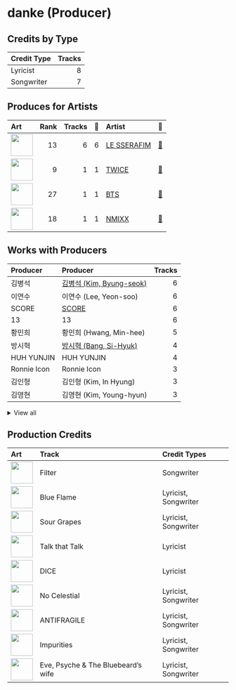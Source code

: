 # danke (Producer)

## Credits by Type

| Credit Type | Tracks |
|:---|---:|
| Lyricist | 8 |
| Songwriter | 7 |

## Produces for Artists

| Art | Rank | Tracks | 💚 | Artist | 🔗 |
|:---|---:|---:|---:|:---|:---|
| <img src="https://i.scdn.co/image/ab6761610000e5ebd7d7064b17d00c6f8755eae6" alt="" width="50" /> | 13 | 6 | 6 | [LE SSERAFIM](../../artists/le_sserafim/overview.md) | [🔗](https://open.spotify.com/artist/4SpbR6yFEvexJuaBpgAU5p) |
| <img src="https://i.scdn.co/image/ab6761610000e5eb0c6952f39ba680489149a54c" alt="" width="50" /> | 9 | 1 | 1 | [TWICE](../../artists/twice/overview.md) | [🔗](https://open.spotify.com/artist/7n2Ycct7Beij7Dj7meI4X0) |
| <img src="https://i.scdn.co/image/ab6761610000e5ebd642648235ebf3460d2d1f6a" alt="" width="50" /> | 27 | 1 | 1 | [BTS](../../artists/bts/overview.md) | [🔗](https://open.spotify.com/artist/3Nrfpe0tUJi4K4DXYWgMUX) |
| <img src="https://i.scdn.co/image/ab6761610000e5eb2b9446440d296ce32189024e" alt="" width="50" /> | 18 | 1 | 1 | [NMIXX](../../artists/nmixx/overview.md) | [🔗](https://open.spotify.com/artist/28ot3wh4oNmoFOdVajibBl) |

## Works with Producers

| Producer | Producer | Tracks |
|:---|:---|---:|
| 김병석 | [김병석 (Kim, Byung-seok)](../김병석_(kim,_byung-seok)/overview.md) | 6 |
| 이연수 | 이연수 (Lee, Yeon-soo) | 6 |
| SCORE | [SCORE](../score/overview.md) | 6 |
| 13 | 13 | 6 |
| 황민희 | 황민희 (Hwang, Min-hee) | 5 |
| 방시혁 | [방시혁 (Bang, Si-Hyuk)](../방시혁_(bang,_si-hyuk)/overview.md) | 4 |
| HUH YUNJIN | HUH YUNJIN | 4 |
| Ronnie Icon | Ronnie Icon | 3 |
| 김인형 | 김인형 (Kim, In Hyung) | 3 |
| 김영현 | 김영현 (Kim, Young-hyun) | 3 |


<details>
<summary>View all</summary>

| Producer | Producer | Tracks |
|:---|:---|---:|
| Tony Maserati | [Tony Maserati](../tony_maserati/overview.md) | 3 |
| Nermin Harambašić | [Nermin Harambašić (Harambašić, Nermin)](../nermin_harambašić_(harambašić,_nermin)/overview.md) | 2 |
| Sunshine | Sunshine | 2 |
| 박상유 | 박상유 (Park, Sang-yu) | 2 |
| 엄세희 | [엄세희 (Um, Se-Hee)](../엄세희_(um,_se-hee)/overview.md) | 2 |
| 이형석 | 이형석 (Lee, Hyung-seok) | 2 |
| Jonna Hall | Jonna Hall | 2 |
| Supreme Boi | [Supreme Boi](../supreme_boi/overview.md) | 2 |
| 전부연 | 전부연 (Jeon, Bu-yeon) | 2 |
| 김현수 | 김현수 (Kim, Hyun-soo) | 1 |
| poutyface | poutyface | 1 |
| Gusten Dahlqvist | Gusten Dahlqvist | 1 |
| Abir | Abir | 1 |
| Bill Zimmerman | Bill Zimmerman | 1 |
| 김준혁 | 김준혁 (Kim Joonhyuk) | 1 |
| 정은경 | [정은경 (Jung, Eun-Kyung)](../정은경_(jung,_eun-kyung)/overview.md) | 1 |
| Julia Bognar Finnseter | Julia Bognar Finnseter | 1 |
| Daniel "Obi" Klein | Daniel "Obi" Klein | 1 |
| Nathalie Blue | Nathalie Blue | 1 |
| Zaya | Zaya | 1 |
| 차이린 | 차이린 (Chailin) | 1 |
| James Reynolds | James Reynolds | 1 |
| Hilda Stenmalm | Hilda Stenmalm | 1 |
| 이우민 | 이우민 (Yiwoomin) | 1 |
| dae Jung | dae Jung | 1 |
| Arineh Karimi | Arineh Karimi | 1 |
| Frankie Day | Frankie Day | 1 |
| EL CAPITXN | EL CAPITXN | 1 |
| Josh Gudwin | [Josh Gudwin](../josh_gudwin/overview.md) | 1 |
| Maia Wright | Maia Wright | 1 |
| Nikolay Mohr | Nikolay Mohr | 1 |
| Kyler Niko | Kyler Niko | 1 |
| Caroline Gerd Gustavsson | Caroline Gerd Gustavsson | 1 |
| 박지현 | 박지현 (Park, Ji-hyun) | 1 |
| 김채원 | 김채원 (Kim, Chae-won) | 1 |
| JARO | JARO | 1 |
| Adam Hawkins | Adam Hawkins | 1 |
| Paulina Cerrilla | Paulina Cerrilla | 1 |
| BLVSH | BLVSH | 1 |
| Brian U | Brian U | 1 |
| Seu Ran Lee | Seu Ran Lee | 1 |
| 조윤경 | [조윤경 (Jo, Yoon Kyung)](../조윤경_(jo,_yoon_kyung)/overview.md) | 1 |
| Shorelle | Shorelle | 1 |
| Kayofkaj | Kayofkaj | 1 |
| 구혜진 | [구혜진 (Gu, Hye-jin)](../구혜진_(gu,_hye-jin)/overview.md) | 1 |
| Young Chance | Young Chance | 1 |
| Tom Wiklund | Tom Wiklund | 1 |
| Frants | Frants | 1 |
| Max Thulin | Max Thulin | 1 |
| Lady V | Lady V | 1 |
| BENJMN | BENJMN | 1 |
| 랑가 | 랑가 (Langa) | 1 |
| Charli Taft | Charli Taft | 1 |
| 마치 | 마치 (MRCH) | 1 |
| Lutra | Lutra | 1 |
| Phil Tan | [Phil Tan](../phil_tan/overview.md) | 1 |
| Yang Ga | Yang Ga | 1 |
| Maggie Szabo | Maggie Szabo | 1 |
| Dr.JO | Dr.JO | 1 |
| Fallin' Dild | Fallin' Dild | 1 |
| Jonkind | Jonkind | 1 |
| Shintaro Yasuda | Shintaro Yasuda | 1 |
| 안복진 | 안복진 (Ahn, Bok-Jin) | 1 |
| ADORA | ADORA | 1 |
| 양가영 | 양가영 (Yang, Gayoung) | 1 |
| Chris Galland | Chris Galland | 1 |
| Hayes Kramer | Hayes Kramer | 1 |
| 명혜인 | 명혜인 (Myeong, Hyein) | 1 |
| Isabella Lovestory | Isabella Lovestory | 1 |
| Neon Boy | Neon Boy | 1 |
| Charlotte Wilson | Charlotte Wilson | 1 |
| Pdogg | [Pdogg](../pdogg/overview.md) | 1 |
| Manny Marroquin | [Manny Marroquin](../manny_marroquin/overview.md) | 1 |
| 김채아 | 김채아 (Kim, Chae-ah) | 1 |
| 이상엽 | [이상엽 (Lee, Sang-yeob)](../이상엽_(lee,_sang-yeob)/overview.md) | 1 |
| 백새임 | 백새임 (Baek, Sae-im) | 1 |
| 아르마딜로 | 아르마딜로 (Armadillo) | 1 |
| 우민정 | 우민정 (Umin, Je-ong) | 1 |

</details>


## Production Credits

| Art | Track | Credit Types |
|:---|:---|:---|
| <img src="https://i.scdn.co/image/ab67616d0000b273505190077497c230422f2934" alt="" width="50" /> | Filter | Songwriter |
| <img src="https://i.scdn.co/image/ab67616d0000b2739030184114911536d5f77555" alt="" width="50" /> | Blue Flame | Lyricist, Songwriter |
| <img src="https://i.scdn.co/image/ab67616d0000b2739030184114911536d5f77555" alt="" width="50" /> | Sour Grapes | Lyricist, Songwriter |
| <img src="https://i.scdn.co/image/ab67616d0000b273c3040848e6ef0e132c5c8340" alt="" width="50" /> | Talk that Talk | Lyricist |
| <img src="https://i.scdn.co/image/ab67616d0000b273eb1b1bb1651e8cca563f3967" alt="" width="50" /> | DICE | Lyricist |
| <img src="https://i.scdn.co/image/ab67616d0000b273a991995542d50a691b9ae5be" alt="" width="50" /> | No Celestial | Lyricist, Songwriter |
| <img src="https://i.scdn.co/image/ab67616d0000b273a991995542d50a691b9ae5be" alt="" width="50" /> | ANTIFRAGILE | Lyricist, Songwriter |
| <img src="https://i.scdn.co/image/ab67616d0000b273a991995542d50a691b9ae5be" alt="" width="50" /> | Impurities | Lyricist, Songwriter |
| <img src="https://i.scdn.co/image/ab67616d0000b273d71fd77b89d08bc1bda219c7" alt="" width="50" /> | Eve, Psyche & The Bluebeard’s wife | Lyricist, Songwriter |